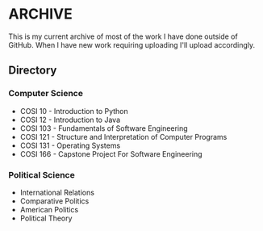 # ARCHIVE

This is my current archive of most of the work I have done outside of GitHub. When I have new work requiring uploading I'll upload accordingly.

## Directory

### Computer Science
- COSI 10 - Introduction to Python
- COSI 12 - Introduction to Java
- COSI 103 - Fundamentals of Software Engineering
- COSI 121 - Structure and Interpretation of Computer Programs
- COSI 131 - Operating Systems
- COSI 166 - Capstone Project For Software Engineering

### Political Science
- International Relations
- Comparative Politics
- American Politics
- Political Theory
